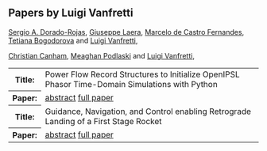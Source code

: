 ## Papers by Luigi Vanfretti
<table><a href="/proceedings/authors/SergioA.Dorado-Rojas">Sergio A. Dorado-Rojas</a>, <a href="/proceedings/authors/GiuseppeLaera">Giuseppe Laera</a>, <a href="/proceedings/authors/MarcelodeCastroFernandes">Marcelo de Castro Fernandes</a>, <a href="/proceedings/authors/TetianaBogodorova">Tetiana Bogodorova</a> and <a href="/proceedings/authors/LuigiVanfretti">Luigi Vanfretti</a>, </td>
</tr>
<tr><th>Title:</th>
<td>Power Flow Record Structures to Initialize OpenIPSL Phasor Time-Domain Simulations with Python</td>
</tr>
<tr><th>Paper:</th>
<td><a href="/abstracts/abstract_2A_4">abstract</a> <a href="/proceedings/papers/Modelica2021session2A_paper4.pdf">full paper</a></td>
</tr>

<a href="/proceedings/authors/ChristianCanham">Christian Canham</a>, <a href="/proceedings/authors/MeaghanPodlaski">Meaghan Podlaski</a> and <a href="/proceedings/authors/LuigiVanfretti">Luigi Vanfretti</a>, </td>
</tr>
<tr><th>Title:</th>
<td>Guidance, Navigation, and Control enabling Retrograde Landing of a First Stage Rocket</td>
</tr>
<tr><th>Paper:</th>
<td><a href="/abstracts/abstract_2B_3">abstract</a> <a href="/proceedings/papers/Modelica2021session2B_paper3.pdf">full paper</a></td>
</tr>
</table>